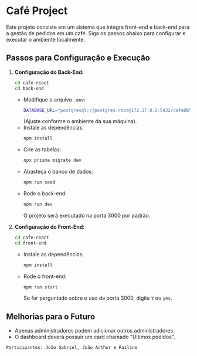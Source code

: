 # Café Project

Este projeto consiste em um sistema que integra front-end e back-end para a gestão de pedidos em um café. Siga os passos abaixo para configurar e executar o ambiente localmente.

## Passos para Configuração e Execução

1. **Configuração do Back-End:**
   ```bash
   cd cafe-react
   cd back-end
   ```
   - Modifique o arquivo `.env`:
     ```bash
     DATABASE_URL="postgresql://postgres:root@172.17.0.2:5432/cafeDB"
     ```
     (Ajuste conforme o ambiente da sua máquina).
   - Instale as dependências:
     ```bash
     npm install
     ```
   - Crie as tabelas:
     ```bash
     npx prisma migrate dev
     ```
   - Abasteça o banco de dados:
     ```bash
     npm run seed
     ```
   - Rode o back-end:
     ```bash
     npm run dev
     ```
     O projeto será executado na porta 3000 por padrão.

2. **Configuração do Front-End:**
   ```bash
   cd cafe-react
   cd front-end
   ```
   - Instale as dependências:
     ```bash
     npm install
     ```
   - Rode o front-end:
     ```bash
     npm run start
     ```
     Se for perguntado sobre o uso da porta 3000, digite `Y` ou `yes`.

## Melhorias para o Futuro

- Apenas administradores podem adicionar outros administradores.
- O dashboard deverá possuir um card chamado "Últimos pedidos".
```
Participantes: João Gabriel, João Arthur e Railine
